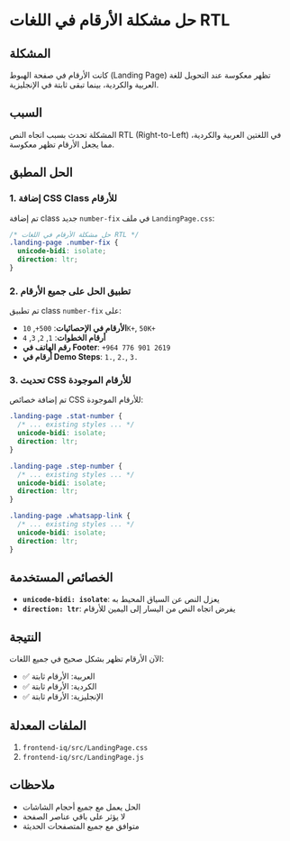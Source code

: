 # حل مشكلة الأرقام في اللغات RTL

## المشكلة
كانت الأرقام في صفحة الهبوط (Landing Page) تظهر معكوسة عند التحويل للغة العربية والكردية، بينما تبقى ثابتة في الإنجليزية.

## السبب
المشكلة تحدث بسبب اتجاه النص RTL (Right-to-Left) في اللغتين العربية والكردية، مما يجعل الأرقام تظهر معكوسة.

## الحل المطبق

### 1. إضافة CSS Class للأرقام
تم إضافة class جديد `number-fix` في ملف `LandingPage.css`:

```css
/* حل مشكلة الأرقام في اللغات RTL */
.landing-page .number-fix {
  unicode-bidi: isolate;
  direction: ltr;
}
```

### 2. تطبيق الحل على جميع الأرقام
تم تطبيق class `number-fix` على:

- **الأرقام في الإحصائيات**: `500+`, `10K+`, `50K+`
- **أرقام الخطوات**: `1`, `2`, `3`, `4`
- **رقم الهاتف في Footer**: `+964 776 901 2619`
- **أرقام في Demo Steps**: `1.`, `2.`, `3.`

### 3. تحديث CSS للأرقام الموجودة
تم إضافة خصائص CSS للأرقام الموجودة:

```css
.landing-page .stat-number {
  /* ... existing styles ... */
  unicode-bidi: isolate;
  direction: ltr;
}

.landing-page .step-number {
  /* ... existing styles ... */
  unicode-bidi: isolate;
  direction: ltr;
}

.landing-page .whatsapp-link {
  /* ... existing styles ... */
  unicode-bidi: isolate;
  direction: ltr;
}
```

## الخصائص المستخدمة

- **`unicode-bidi: isolate`**: يعزل النص عن السياق المحيط به
- **`direction: ltr`**: يفرض اتجاه النص من اليسار إلى اليمين للأرقام

## النتيجة
الآن الأرقام تظهر بشكل صحيح في جميع اللغات:
- ✅ العربية: الأرقام ثابتة
- ✅ الكردية: الأرقام ثابتة  
- ✅ الإنجليزية: الأرقام ثابتة

## الملفات المعدلة
1. `frontend-iq/src/LandingPage.css`
2. `frontend-iq/src/LandingPage.js`

## ملاحظات
- الحل يعمل مع جميع أحجام الشاشات
- لا يؤثر على باقي عناصر الصفحة
- متوافق مع جميع المتصفحات الحديثة


